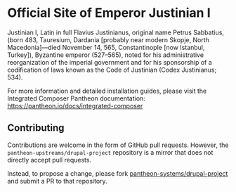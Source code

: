 # Official Site of Emperor Justinian I


Justinian I, Latin in full Flavius Justinianus, original name Petrus Sabbatius, (born 483, Tauresium, Dardania [probably near modern Skopje, North Macedonia]—died November 14, 565, Constantinople [now Istanbul, Turkey]), Byzantine emperor (527–565), noted for his administrative reorganization of the imperial government and for his sponsorship of a codification of laws known as the Code of Justinian (Codex Justinianus; 534).

For more information and detailed installation guides, please visit the
Integrated Composer Pantheon documentation: https://pantheon.io/docs/integrated-composer

## Contributing

Contributions are welcome in the form of GitHub pull requests. However, the
`pantheon-upstreams/drupal-project` repository is a mirror that does not
directly accept pull requests.

Instead, to propose a change, please fork [pantheon-systems/drupal-project](https://github.com/pantheon-systems/drupal-project)
and submit a PR to that repository.
